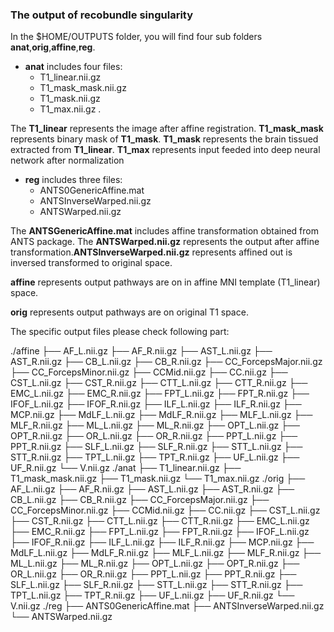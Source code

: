 ### The output of recobundle singularity

In the $HOME/OUTPUTS folder, you will find four sub folders **anat**,**orig**,**affine**,**reg**.

- **anat** includes four files: 
  - T1_linear.nii.gz
  - T1_mask_mask.nii.gz
  - T1_mask.nii.gz
  - T1_max.nii.gz . 
  
The **T1_linear** represents the image after affine registration. **T1_mask_mask** represents binary mask of **T1_mask**. **T1_mask** represents the brain tissued extracted from **T1_linear**. **T1_max** represents input feeded into deep neural network after normalization

- **reg** includes three files:
  - ANTS0GenericAffine.mat 
  - ANTSInverseWarped.nii.gz
  - ANTSWarped.nii.gz  
  
The **ANTSGenericAffine.mat** includes affine transformation obtained from ANTS package. The **ANTSWarped.nii.gz** represents the output after affine transformation.**ANTSInverseWarped.nii.gz** represents affined out is inversed transformed to original space.

**affine** represents output pathways are on in affine MNI template (T1_linear) space.

**orig** represents output pathways are on original T1 space.

The specific output files please check following part:

./affine
├── AF_L.nii.gz
├── AF_R.nii.gz
├── AST_L.nii.gz
├── AST_R.nii.gz
├── CB_L.nii.gz
├── CB_R.nii.gz
├── CC_ForcepsMajor.nii.gz
├── CC_ForcepsMinor.nii.gz
├── CCMid.nii.gz
├── CC.nii.gz
├── CST_L.nii.gz
├── CST_R.nii.gz
├── CTT_L.nii.gz
├── CTT_R.nii.gz
├── EMC_L.nii.gz
├── EMC_R.nii.gz
├── FPT_L.nii.gz
├── FPT_R.nii.gz
├── IFOF_L.nii.gz
├── IFOF_R.nii.gz
├── ILF_L.nii.gz
├── ILF_R.nii.gz
├── MCP.nii.gz
├── MdLF_L.nii.gz
├── MdLF_R.nii.gz
├── MLF_L.nii.gz
├── MLF_R.nii.gz
├── ML_L.nii.gz
├── ML_R.nii.gz
├── OPT_L.nii.gz
├── OPT_R.nii.gz
├── OR_L.nii.gz
├── OR_R.nii.gz
├── PPT_L.nii.gz
├── PPT_R.nii.gz
├── SLF_L.nii.gz
├── SLF_R.nii.gz
├── STT_L.nii.gz
├── STT_R.nii.gz
├── TPT_L.nii.gz
├── TPT_R.nii.gz
├── UF_L.nii.gz
├── UF_R.nii.gz
└── V.nii.gz
./anat
├── T1_linear.nii.gz
├── T1_mask_mask.nii.gz
├── T1_mask.nii.gz
└── T1_max.nii.gz
./orig
├── AF_L.nii.gz
├── AF_R.nii.gz
├── AST_L.nii.gz
├── AST_R.nii.gz
├── CB_L.nii.gz
├── CB_R.nii.gz
├── CC_ForcepsMajor.nii.gz
├── CC_ForcepsMinor.nii.gz
├── CCMid.nii.gz
├── CC.nii.gz
├── CST_L.nii.gz
├── CST_R.nii.gz
├── CTT_L.nii.gz
├── CTT_R.nii.gz
├── EMC_L.nii.gz
├── EMC_R.nii.gz
├── FPT_L.nii.gz
├── FPT_R.nii.gz
├── IFOF_L.nii.gz
├── IFOF_R.nii.gz
├── ILF_L.nii.gz
├── ILF_R.nii.gz
├── MCP.nii.gz
├── MdLF_L.nii.gz
├── MdLF_R.nii.gz
├── MLF_L.nii.gz
├── MLF_R.nii.gz
├── ML_L.nii.gz
├── ML_R.nii.gz
├── OPT_L.nii.gz
├── OPT_R.nii.gz
├── OR_L.nii.gz
├── OR_R.nii.gz
├── PPT_L.nii.gz
├── PPT_R.nii.gz
├── SLF_L.nii.gz
├── SLF_R.nii.gz
├── STT_L.nii.gz
├── STT_R.nii.gz
├── TPT_L.nii.gz
├── TPT_R.nii.gz
├── UF_L.nii.gz
├── UF_R.nii.gz
└── V.nii.gz
./reg
├── ANTS0GenericAffine.mat
├── ANTSInverseWarped.nii.gz
└── ANTSWarped.nii.gz